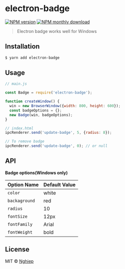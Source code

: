 # electron-badge

[![NPM version](https://img.shields.io/npm/v/electron-badge.svg)](https://www.npmjs.com/package/electron-badge)
[![NPM monthly download](https://img.shields.io/npm/dy/electron-badge.svg)](https://www.npmjs.com/package/electron-badge)

> Electron badge works well for Windows

## Installation

```sh
$ yarn add electron-badge
```

## Usage

```js
// main.js

const Badge = require('electron-badge');

function createWindow() {
  win = new BrowserWindow({width: 800, height: 600});
  const badgeOptions = {};
  new Badge(win, badgeOptions);
}
```

```js
// index.html
ipcRenderer.send('update-badge', 5, {radius: 8});

// To remove badge
ipcRenderer.send('update-badge', 0); // or null
```

## API

**Badge options(Windows only)**

| Option Name   | Default Value |
| ------------- | ------------- |
| `color`       | white         |
| `backaground` | red           |
| `radius`      | 10            |
| `fontSize`    | 12px          |
| `fontFamily`  | Arial         |
| `fontWeight`  | bold          |

## License

MIT © [Nghiep](https://nghiepit.dev)
